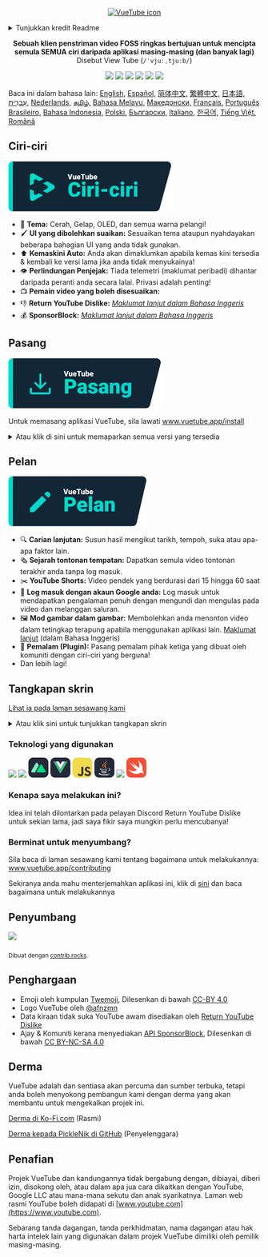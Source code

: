 <p align="center">
  <a href="https://vuetube.app/">
    <img src="https://cdn.discordapp.com/attachments/751596360108605500/980418672331988992/VueTube_Dark.svg" alt="VueTube icon" width="500"/>
  </a>
  </br>
  <details>
  <summary>Tunjukkan kredit Readme</summary>
  
   <sub>Logo oleh <a href="https://github.com/afnzmn">@afnzmn</a></sub></br>
  <sub>Penyumbang-penyumbang Readme Bahasa Melayu: <a href="https://github.com/AdamIskandarAI">@AdamIskandarAI</a></sub>
</details>

<p align="center">
<strong>Sebuah klien penstriman video FOSS ringkas bertujuan untuk mencipta semula SEMUA ciri daripada aplikasi masing-masing (dan banyak lagi)</strong>
</br>
Disebut View Tube (<code>/ˈvjuːˌtjuːb/</code>)
</p>

<p align="center">
  <a href="https://github.com/VueTubeApp/VueTube/blob/main/LICENSE" alt="License"><img src="https://img.shields.io/github/license/VueTubeApp/VueTube"></img></a>
  <a href="https://github.com/VueTubeApp/VueTube/actions/workflows/ci.yml" alt="CI"><img src="https://github.com/VueTubeApp/VueTube/actions/workflows/ci.yml/badge.svg"></img></a>
  <a href="https://reddit.com/r/vuetube" alt="Reddit"><img src="https://img.shields.io/reddit/subreddit-subscribers/vuetube?label=r%2FVuetube&logo=reddit&logoColor=white"></img></a>
  <a href="https://t.me/VueTube" alt="Telegram"><img src="https://img.shields.io/endpoint?label=VueTube&url=https%3A%2F%2Ftelegram-badge-4mbpu8e0fit4.runkit.sh%2F%3Furl%3Dhttps%3A%2F%2Ft.me%2FVuetube"></img></a>
  <a href="https://discord.gg/7P8KJrdd5W" alt="Discord"><img src="https://img.shields.io/discord/946587366242533377?label=Discord&style=flat&logo=discord&logoColor=white"></img></a>
  <a href="https://twitter.com/VueTubeApp" alt="Twitter"><img src="https://img.shields.io/twitter/follow/VueTubeApp?label=Follow&style=flat&logo=twitter"></img></a>
</p>

Baca ini dalam bahasa lain: [English,](/readme.md) [Español,](readme.es.md) [简体中文,](readme.zh-hans.md) [繁體中文,](readme.zh-hant.md) [日本語,](readme.ja.md) [עִברִית,](readme.he.md) [Nederlands,](readme.nl.md) [தமிழ்,](readme.ta.md) [Bahasa Melayu,](readme.ms.md) [Македонски,](readme.mk.md) [Français,](readme.fr.md) [Português Brasileiro,](readme.pt-br.md) [Bahasa Indonesia,](readme.id.md) [Polski,](readme.pl.md) [Български,](readme.bg.md) [Italiano,](readme.it.md) [한국어,](readme.kr.md) [Tiếng Việt,](readme.vi.md) [Română](readme.ro.md)

## Ciri-ciri

<img src="../resources/readme-ms/Features.ms.svg" alt="VueTube icon" height="100"/>

- 🎨 **Tema:** Cerah, Gelap, OLED, dan semua warna pelangi!
- 🖌️ **UI yang dibolehkan suaikan:** Sesuaikan tema ataupun nyahdayakan beberapa bahagian UI yang anda tidak gunakan.
- ⬆️ **Kemaskini Auto:** Anda akan dimaklumkan apabila kemas kini tersedia & kembali ke versi lama jika anda tidak menyukainya!
- 👁️ **Perlindungan Penjejak:** Tiada telemetri (maklumat peribadi) dihantar daripada peranti anda secara lalai. Privasi adalah penting!
- 📺 **Pemain video yang boleh disesuaikan:**
- 👎 **Return YouTube Dislike:** [_Maklumat lanjut dalam Bahasa Inggeris_](https://returnyoutubedislike.com)
- 💰 **SponsorBlock:** [_Maklumat lanjut dalam Bahasa Inggeris_](https://sponsor.ajay.app)

## Pasang

<img src="../resources/readme-ms/Install.ms.svg" alt="VueTube icon" height="100"/>

Untuk memasang aplikasi VueTube, sila lawati www.vuetube.app/install

<details>
  <summary>Atau klik di sini untuk memaparkan semua versi yang tersedia</summary>
<br />

### Android

| <a href=https://nightly.link/VueTubeApp/VueTube/workflows/ci/main/android.zip><img id="im" width="200" src=../resources/getunstable.png></a> | <a href=https://github.com/VueTubeApp/VueTube/releases/download/0.2/VueTube-Canary-June-15-2022.apk><img id="im" width="200" src=../resources/getcanary.png></a> | <a href=https://vuetube.app/install><img id="im" width="200" src=../resources/getstable.png></a> |
| ------------------------------------------------------------------------------------------------------------------------------------------- | --------------------------------------------------------------------------------------------------------------------------------------------------------------- | ----------------------------------------------------------------------------------------------- |
| Agak tidak stabil, tetapi anda boleh mendapat akses awal kepada ciri-ciri baharu                                                            | Kurang pepijat daripada tidak stabil sementara mempunyai lebih banyak ciri daripada stabil                                                                      | Tidak tersedia lagi                                                                             |

### iOS

| <a href=https://nightly.link/VueTubeApp/VueTube/workflows/ci/main/iOS.zip><img id="im" width="200" src=../resources/getunstable.png></a> | <a href=https://cdn.discordapp.com/attachments/949908267855921163/972164558930198528/VueTube-Canary-May-6-2022.ipa><img id="im" width="200" src=../resources/getcanary.png></a> | <a href=https://vuetube.app/install><img id="im" width="200" src=../resources/getstable.png></a> |
| --------------------------------------------------------------------------------------------------------------------------------------- | ------------------------------------------------------------------------------------------------------------------------------------------------------------------------------ | ----------------------------------------------------------------------------------------------- |
| Agak tidak stabil, tetapi anda boleh mendapat akses awal kepada ciri-ciri baharu                                                        | Kurang pepijat daripada tidak stabil sementara mempunyai lebih banyak ciri daripada stabil                                                                                     | Tidak tersedia lagi                                                                             |

</details>

## Pelan

<img src="../resources/readme-ms/Plans.ms.svg" alt="VueTube icon" height="100"/>

- 🔍 **Carian lanjutan:** Susun hasil mengikut tarikh, tempoh, suka atau apa-apa faktor lain.
- 🗞️ **Sejarah tontonan tempatan:** Dapatkan semula video tontonan terakhir anda tanpa log masuk.
- ✂️ **YouTube Shorts:** Video pendek yang berdurasi dari 15 hingga 60 saat
- 🧑 **Log masuk dengan akaun Google anda:** Log masuk untuk mendapatkan pengalaman penuh dengan mengundi dan mengulas pada video dan melanggan saluran.
- 🖼️ **Mod gambar dalam gambar:** Membolehkan anda menonton video dalam tetingkap terapung apabila menggunakan aplikasi lain. [Maklumat lanjut](https://support.google.com/youtube/answer/7552722?co=GENIE.Platform=Android&hl=en#zippy=%2Cturn-on-picture-in-picture%2Cwho-can-use-picture-in-picture) (dalam Bahasa Inggeris)
- 🧩 **Pemalam (Plugin):** Pasang pemalam pihak ketiga yang dibuat oleh komuniti dengan ciri-ciri yang berguna!
- Dan lebih lagi!

## Tangkapan skrin

[Lihat ia pada laman sesawang kami](www.vuetube.app/info/screenshots)

<details>
  <summary> Atau klik sini untuk tunjukkan tangkapan skrin </summary>
<br />
  
<img src="https://vuetube.app/wtch.png" width="400">
<img src="https://vuetube.app/stng.png" width="400">
<img src="https://vuetube.app/srch.png" width="400">
     
</details>

### Teknologi yang digunakan

<a href="https://capacitorjs.com/solution/vue"><img src="https://cdn.discordapp.com/attachments/953538236716814356/955694368742834176/Capacitator-Dark.svg" height=40/></a> <a href="https://vuetifyjs.com/"><img src="https://cdn.discordapp.com/attachments/810799100940255260/973719873467342908/Vuetify-Dark.svg" height=40/></a> <a href="https://nuxtjs.org/"><img src="https://github.com/tandpfun/skill-icons/raw/main/icons/NuxtJS-Dark.svg" height=40/></a> <a href="https://vuejs.org/"><img src="https://github.com/tandpfun/skill-icons/raw/main/icons/VueJS-Dark.svg" height=40/></a> <a href="https://javascript.com/"><img src="https://github.com/tandpfun/skill-icons/raw/main/icons/JavaScript.svg" height=40/></a> <a href="https://java.com/"><img src="https://github.com/tandpfun/skill-icons/raw/main/icons/Java-Dark.svg" height=40/></a> <a href="https://gradle.com/"><img src="https://cdn.discordapp.com/attachments/810799100940255260/955691550560636958/Gradle.svg" height=40/></a> <a href="https://developer.apple.com/swift/"><img src="https://github.com/tandpfun/skill-icons/raw/main/icons/Swift.svg" height=40/></a>

### Kenapa saya melakukan ini?

Idea ini telah dilontarkan pada pelayan Discord Return YouTube Dislike untuk sekian lama, jadi saya fikir saya mungkin perlu mencubanya!

### Berminat untuk menyumbang?

Sila baca di laman sesawang kami tentang bagaimana untuk melakukannya: www.vuetube.app/contributing

Sekiranya anda mahu menterjemahkan aplikasi ini, klik di [sini](https://github.com/VueTubeApp/VueTube/blob/main/NUXT/plugins/languages) dan baca bagaimana untuk melakukannya

## Penyumbang

<a href="https://github.com/VueTubeApp/VueTube/graphs/contributors">
  <img src="https://contrib.rocks/image?repo=VueTubeApp/VueTube" />
</a>

<sub>Dibuat dengan [contrib.rocks](https://contrib.rocks). </sub>

## Penghargaan

- Emoji oleh kumpulan [Twemoji](https://twemoji.twitter.com/), Dilesenkan di bawah [CC-BY 4.0](https://creativecommons.org/licenses/by/4.0/)
- Logo VueTube oleh [@afnzmn](https://github.com/afnzmn)
- Data kiraan tidak suka YouTube awam disediakan oleh [Return YouTube Dislike](https://returnyoutubedislike.com)
- Ajay & Komuniti kerana menyediakan [API SponsorBlock](https://sponsor.ajay.app), Dilesenkan di bawah [CC BY-NC-SA 4.0](https://creativecommons.org/licenses/by-nc-sa/4.0/)

## Derma

VueTube adalah dan sentiasa akan percuma dan sumber terbuka, tetapi anda boleh menyokong pembangun kami dengan derma yang akan membantu untuk mengekalkan projek ini.

[Derma di Ko-Fi.com](https://ko-fi.com/vuetube) (Rasmi)

[Derma kepada PickleNik di GitHub](https://github.com/sponsors/PickleNik) (Penyelenggara)

## Penafian

Projek VueTube dan kandungannya tidak bergabung dengan, dibiayai, diberi izin, disokong oleh, atau dalam apa jua cara dikaitkan dengan YouTube, Google LLC atau mana-mana sekutu dan anak syarikatnya. Laman web rasmi YouTube boleh didapati di [www.youtube.com](https://www.youtube.com).

Sebarang tanda dagangan, tanda perkhidmatan, nama dagangan atau hak harta intelek lain yang digunakan dalam projek VueTube dimiliki oleh pemilik masing-masing.
